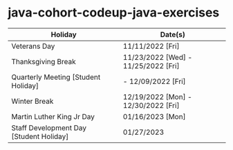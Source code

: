 # java-cohort-codeup-java-exercises


| Holiday                                 | Date(s)                             |
|-----------------------------------------|-------------------------------------|
| Veterans Day                            | 11/11/2022 [Fri]                    |
| Thanksgiving Break                      | 11/23/2022 [Wed] - 11/25/2022 [Fri] |
| Quarterly Meeting [Student Holiday]     | - 12/09/2022 [Fri]                  |
| Winter Break                            | 12/19/2022 [Mon] - 12/30/2022 [Fri] |
| Martin Luther King Jr Day               | 01/16/2023 [Mon]                    |
| Staff Development Day [Student Holiday] | 01/27/2023                          |